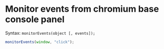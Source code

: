 # Monitor events from chromium base console panel 

Syntax: `monitorEvents(object [, events]);`

```javascript
monitorEvents(window, "click");
``` 
